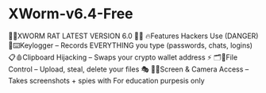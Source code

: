 # XWorm-v6.4-Free
🚨🐍XWORM RAT LATEST VERSION 6.0 🐍🚨  🔥Features Hackers Use (DANGER)  🔑⌨️Keylogger – Records EVERYTHING you type (passwords, chats, logins) 📋🩸Clipboard Hijacking – Swaps your crypto wallet address ⚡ 🗂️📂File Control – Upload, steal, delete your files 🎭 📸🎥Screen &amp; Camera Access – Takes screenshots + spies with  For education purpesis only 
